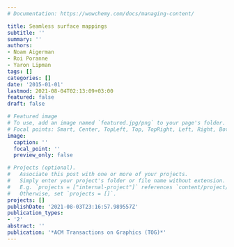 ```yaml
---
# Documentation: https://wowchemy.com/docs/managing-content/

title: Seamless surface mappings
subtitle: ''
summary: ''
authors:
- Noam Aigerman
- Roi Poranne
- Yaron Lipman
tags: []
categories: []
date: '2015-01-01'
lastmod: 2021-08-04T02:13:09+03:00
featured: false
draft: false

# Featured image
# To use, add an image named `featured.jpg/png` to your page's folder.
# Focal points: Smart, Center, TopLeft, Top, TopRight, Left, Right, BottomLeft, Bottom, BottomRight.
image:
  caption: ''
  focal_point: ''
  preview_only: false

# Projects (optional).
#   Associate this post with one or more of your projects.
#   Simply enter your project's folder or file name without extension.
#   E.g. `projects = ["internal-project"]` references `content/project/deep-learning/index.md`.
#   Otherwise, set `projects = []`.
projects: []
publishDate: '2021-08-03T23:16:57.989557Z'
publication_types:
- '2'
abstract: ''
publication: '*ACM Transactions on Graphics (TOG)*'
---
```

